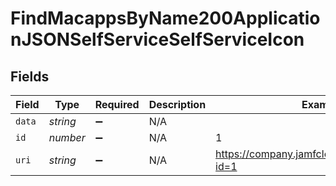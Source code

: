 # FindMacappsByName200ApplicationJSONSelfServiceSelfServiceIcon


## Fields

| Field                                           | Type                                            | Required                                        | Description                                     | Example                                         |
| ----------------------------------------------- | ----------------------------------------------- | ----------------------------------------------- | ----------------------------------------------- | ----------------------------------------------- |
| `data`                                          | *string*                                        | :heavy_minus_sign:                              | N/A                                             |                                                 |
| `id`                                            | *number*                                        | :heavy_minus_sign:                              | N/A                                             | 1                                               |
| `uri`                                           | *string*                                        | :heavy_minus_sign:                              | N/A                                             | https://company.jamfcloud.com/iconservlet/?id=1 |